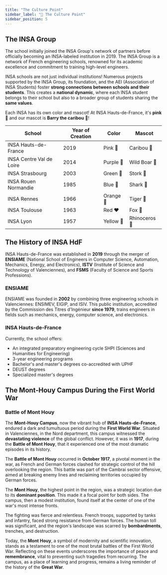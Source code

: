 ```yaml
---
title: "The Culture Point"
sidebar_label: "🧠 The Culture Point"
sidebar_position: 5
---
```


## The INSA Group

The school initially joined the INSA Group's network of partners before officially becoming an INSA-labeled institution in 2019. The INSA Group is a network of French engineering schools, renowned for its academic excellence and commitment to training high-level engineers.

INSA schools are not just individual institutions! Numerous projects supported by the INSA Group, its foundation, and the AEI (Association of INSA Students) foster **strong connections between schools and their students**. This creates a **national dynamic**, where each INSA student belongs to their school but also to a broader group of students sharing the **same values**.

Each INSA has its own color and mascot! At INSA Hauts-de-France, it's **pink** 🩷 and our mascot is **Barry the caribou** 🫎!

| School                   | Year of Creation | Color     | Mascot        |
| ------------------------ | ---------------- | --------- | ------------- |
| INSA Hauts-de-France     | 2019             | Pink 🩷    | Caribou 🫎     |
| INSA Centre Val de Loire | 2014             | Purple 💜 | Wild Boar 🐗  |
| INSA Strasbourg          | 2003             | Green 💚  | Stork 🪿       |
| INSA Rouen Normandie     | 1985             | Blue 💙   | Shark 🦈      |
| INSA Rennes              | 1966             | Orange 🧡 | Tiger 🐯      |
| INSA Toulouse            | 1963             | Red ❤️    | Fox 🦊        |
| INSA Lyon                | 1957             | Yellow 💛 | Rhinoceros 🦏 |

## The History of INSA HdF

INSA Hauts-de-France was established in **2019** through the merger of **ENSIAME** (National School of Engineers in Computer Science, Automation, Mechanics, Energy, and Electronics), **ISTV** (Institute of Science and Technology of Valenciennes), and **FSMS** (Faculty of Science and Sports Professions).

### ENSIAME

ENSIAME was founded in **2002** by combining three engineering schools in Valenciennes: ENSIMEV, EIGIP, and ISIV. This public institution, accredited by the Commission des Titres d'Ingénieur **since 1979**, trains engineers in fields such as mechanics, energy, computer science, and electronics.

### INSA Hauts-de-France

Currently, the school offers:

- An integrated preparatory engineering cycle SHPI (Sciences and Humanities for Engineering)
- 3-year engineering programs
- Bachelor's and master's degrees co-accredited with UPHF
- DEUST degrees
- Specialized master's degrees

## The Mont-Houy Campus During the First World War

### Battle of Mont Houy

The **Mont-Houy Campus**, now the vibrant hub of **INSA Hauts-de-France**, endured a dark and tumultuous period during the **First World War**. Situated in Valenciennes, in the Nord department, this campus witnessed the **devastating violence** of the global conflict. However, it was in **1917**, during the **Battle of Mont Houy**, that it experienced one of the most dramatic episodes in its history.

The **Battle of Mont Houy** occurred in **October 1917**, a pivotal moment in the war, as French and German forces clashed for strategic control of the hill overlooking the region. This battle was part of the Cambrai sector offensive, aimed at breaking enemy lines and reclaiming territories occupied by German forces.

The **Mont Houy**, the highest point in the region, was a strategic location due to its **dominant position**. This made it a focal point for both sides. The campus, then a modest institution, found itself at the center of one of the war's most intense fronts.

The fighting was fierce and relentless. French troops, supported by tanks and infantry, faced strong resistance from German forces. The human toll was significant, and the region's landscape was scarred by **bombardments**, trenches, and destruction.

Today, the **Mont Houy**, a symbol of modernity and scientific innovation, stands as a testament to one of the most brutal battles of the First World War. Reflecting on these events underscores the importance of peace and **remembrance**, vital to preventing such tragedies from recurring. The campus, as a place of learning and progress, remains a living reminder of the history of the **Great War**.
